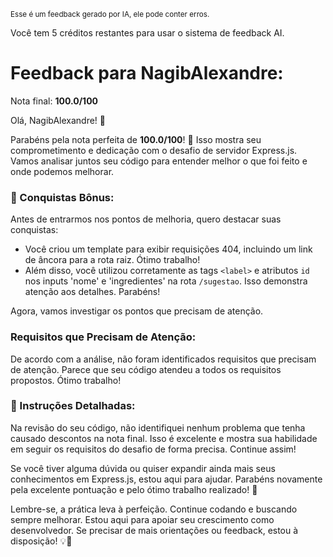 <sup>Esse é um feedback gerado por IA, ele pode conter erros.</sup>

Você tem 5 créditos restantes para usar o sistema de feedback AI.

# Feedback para NagibAlexandre:

Nota final: **100.0/100**

Olá, NagibAlexandre! 🚀

Parabéns pela nota perfeita de **100.0/100**! 🎉 Isso mostra seu comprometimento e dedicação com o desafio de servidor Express.js. Vamos analisar juntos seu código para entender melhor o que foi feito e onde podemos melhorar.

### 🎉 Conquistas Bônus:
Antes de entrarmos nos pontos de melhoria, quero destacar suas conquistas:
- Você criou um template para exibir requisições 404, incluindo um link de âncora para a rota raiz. Ótimo trabalho!
- Além disso, você utilizou corretamente as tags `<label>` e atributos `id` nos inputs 'nome' e 'ingredientes' na rota `/sugestao`. Isso demonstra atenção aos detalhes. Parabéns!

Agora, vamos investigar os pontos que precisam de atenção.

### Requisitos que Precisam de Atenção:
De acordo com a análise, não foram identificados requisitos que precisam de atenção. Parece que seu código atendeu a todos os requisitos propostos. Ótimo trabalho!

### 📝 Instruções Detalhadas:
Na revisão do seu código, não identifiquei nenhum problema que tenha causado descontos na nota final. Isso é excelente e mostra sua habilidade em seguir os requisitos do desafio de forma precisa. Continue assim!

Se você tiver alguma dúvida ou quiser expandir ainda mais seus conhecimentos em Express.js, estou aqui para ajudar. Parabéns novamente pela excelente pontuação e pelo ótimo trabalho realizado! 🌟

Lembre-se, a prática leva à perfeição. Continue codando e buscando sempre melhorar. Estou aqui para apoiar seu crescimento como desenvolvedor. Se precisar de mais orientações ou feedback, estou à disposição! 💡🚀